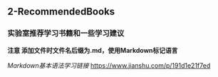 ## 2-RecommendedBooks
### 实验室推荐学习书籍和一些学习建议
**注意 添加文件时文件名后缀为.md，使用Markdown标记语言**  

*Markdown基本语法学习链接*
https://www.jianshu.com/p/191d1e21f7ed
